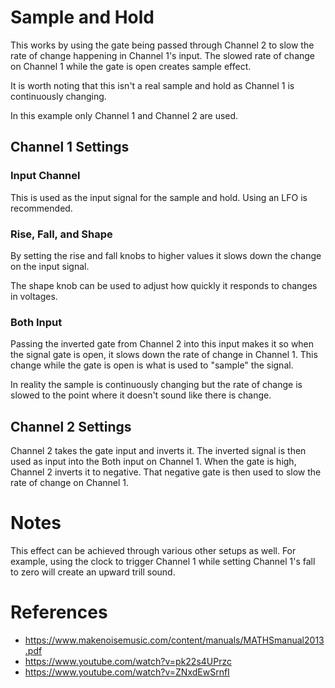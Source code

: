 # Sample and Hold
This works by using the gate being passed through Channel 2 to
slow the rate of change happening in Channel 1's input. The slowed
rate of change on Channel 1 while the gate is open creates sample
effect. 

It is worth noting that this isn't a real sample and hold as 
Channel 1 is continuously changing.

In this example only Channel 1 and Channel 2 are used.

## Channel 1 Settings
### Input Channel
This is used as the input signal for the sample and hold. Using an
LFO is recommended.

### Rise, Fall, and Shape
By setting the rise and fall knobs to higher values it slows down
the change on the input signal. 

The shape knob can be used to adjust how quickly it responds to 
changes in voltages.

### Both Input
Passing the inverted gate from Channel 2 into this input makes it
so when the signal gate is open, it slows down the rate of change
in Channel 1. This change while the gate is open is what is used
to "sample" the signal. 

In reality the sample is continuously changing but the rate of 
change is slowed to the point where it doesn't sound like there is
change.

## Channel 2 Settings
Channel 2 takes the gate input and inverts it. The inverted signal
is then used as input into the Both input on Channel 1. When the
gate is high, Channel 2 inverts it to negative. That negative gate
is then used to slow the rate of change on Channel 1. 

# Notes
This effect can be achieved through various other setups as well.
For example, using the clock to trigger Channel 1 while setting
Channel 1's fall to zero will create an upward trill sound.


# References
- https://www.makenoisemusic.com/content/manuals/MATHSmanual2013.pdf
- https://www.youtube.com/watch?v=pk22s4UPrzc
- https://www.youtube.com/watch?v=ZNxdEwSrnfI
